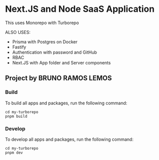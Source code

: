 # Next.JS and Node SaaS Application

This uses Monorepo with Turborepo

ALSO USES:
- Prisma with Postgres on Docker
- Fastify
- Authentication with password and GitHub
- RBAC
- Next.JS with App folder and Server components

## Project by BRUNO RAMOS LEMOS

### Build

To build all apps and packages, run the following command:

```
cd my-turborepo
pnpm build
```

### Develop

To develop all apps and packages, run the following command:

```
cd my-turborepo
pnpm dev
```

